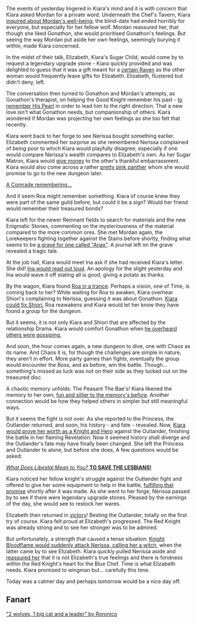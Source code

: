 The events of yesterday lingered in Kiara's mind and it is with concern that Kiara asked Mordan for a private word. Underneath the Chef's Tavern, Kiara [inquired about Mordan's well-being](https://youtu.be/0CHBuQwz_hY?t=836); the blind-date had ended horribly for everyone, but especially for her fellow wolf. Mordan reassured her, that though she liked Gonathon, she would prioritised Gonathon's feelings. But seeing the way Mordan put aside her own feelings, seemingly burying it within, made Kiara concerned.

In the midst of their talk, Elizabeth, Kiara's Sugar Child, would come by to request a legendary upgrade stone - Kiara quickly provided and was delighted to guess that it was a gift meant for a [certain Raven](https://youtu.be/0CHBuQwz_hY?t=1045) as the other woman would frequently leave gifts for Elizabeth. Elizabeth, flustered but didn't deny, left.

The conversation then turned to Gonathon and Mordan's attempts, as Gonathon's therapist, on helping the Good Knight remember his past - [to remember His Pearl](https://youtu.be/0CHBuQwz_hY?t=1128) in order to lead him to the right direction. That a new love isn't what Gonathon needs, but companionship of others. Kiara wondered if Mordan was projecting her own feelings as she too felt that recently.

Kiara went back to her forge to see Nerissa bought something earlier. Elizabeth commented her surprise as she remembered Nerissa complained of being poor to which Kiara would playfully disagree; especially if one would compare Nerissa's wealth compares to Elizabeth's own. As her Sugar Matron, Kiara would [give money](https://youtu.be/0CHBuQwz_hY?t=1419) to the other's thankful embarrassment. Kiara would also come across a rather [pretty pink panther](https://youtu.be/0CHBuQwz_hY?t=1535) whom she would promise to go to the new dungeon later.

[A Comrade remembering...](#embed:https://youtu.be/0CHBuQwz_hY?t=1587)

And it seem Roa might remember something. Kiara of course knew they were part of the same guild before, but could it be a sign? Would her friend would remember their treasured bonds?

Kiara left for the newer Remnant fields to search for materials and the new Enigmatic Stones, commenting on the mysteriousness of the material compared to the more common ores. She met Mordan again, the Lorekeepers fighting together against the Stains before shortly, finding what seems to be [a grave for one called "Anax"](https://youtu.be/0CHBuQwz_hY?t=4045). A journal left on the grave revealed a tragic tale.

At the job hall, Kiara would meet Ina ask if she had received Kiara's letter. She did! [Ina would read out loud](https://youtu.be/0CHBuQwz_hY?t=4856). An apology for the slight yesterday and Ina would wave it off stating all is good, giving a potato as thanks.

By the wagon, Kiara found [Roa in a trance](https://youtu.be/0CHBuQwz_hY?t=5592). Perhaps a vision, one of Time, is coming back to her? While waiting for Roa to awaken, Kiara overhear Shiori's complaining to Nerissa, guessing it was about Gonathon. [Kiara could fix Shiori.](https://youtu.be/0CHBuQwz_hY?t=5673) Roa reawakens and Kiara would let her know they have found a group for the dungeon.

But it seems, it is not only Kiara and Shiori that are affected by the relationship Drama. Kiara would comfort Gonathon when [he overheard others were gossiping.](https://youtu.be/0CHBuQwz_hY?t=6300)

And soon, the hour comes again, a new dungeon to dive, one with Chaos as its name. And Chaos it is, for though the challenges are simple in nature, they aren't in effort. More party games than fights, eventually the group would encounter the Boss, and as before, win the battle. Though... something's missed as luck was not on their side as they lucked out on the treasured disc.

A chaotic memory unfolds: The Peasant The Bae's! Kiara likened the memory to her own, [fun and sillier to the memory's before](https://youtu.be/0CHBuQwz_hY?t=8602). Another connection would be how they helped others in simpler but still meaningful ways.

But it seems the fight is not over. As she reported to the Princess, the Outlander returned, and soon, his history - and fate - revealed. Now, [Kiara would prove her worth as a Knight and Hero](https://youtu.be/0CHBuQwz_hY?t=9733) against the Outlander, finishing the battle in her flaming Revelation. Now it seemed history shall diverge and the Outlander's fate may have finally been changed. She left the Princess and Outlander to alone, but before she does, A few questions would be asked:

[_What Does Libestal Mean to You?_ **TO SAVE THE LESBIANS!**](#embed:https://youtu.be/0CHBuQwz_hY?t=9949)

Kiara noticed her fellow knight's struggle against the Outlander fight and offered to give her some equipment to help in the battle, [fulfilling that promise](https://youtu.be/0CHBuQwz_hY?t=10623) shortly after it was made. As she went to her forge, Nerissa passed by to see if there were legendary upgrade stones. Pleased by the earnings of the day, she would see to restock her wares.

Elizabeth then returned in [victory](https://youtu.be/0CHBuQwz_hY?t=11357)! Besting the Outlander, totally on the first try of course. Kiara felt proud at Elizabeth's progressed. The Red Knight was already strong and to see her stronger was to be admired.

But unfortunately, a strength that caused a tense situation: [Knight Bloodflame would suddenly attack Nerissa, calling her a witch,](https://youtu.be/0CHBuQwz_hY?t=11940) when the latter came by to see Elizabeth. Kiara quickly pulled Nerissa aside and [reassured her](https://youtu.be/0CHBuQwz_hY?t=11984) that it is not Elizabeth's true feelings and there is fondness within the Red Knight's heart for the Blue Chef. Time is what Elizabeth needs. Kiara promised to wingman but... carefully this time.

Today was a calmer day and perhaps tomorrow would be a nice day off.

## Fanart

["2 wolves, 1 big cat and a leader" by Roronico](https://x.com/roronico1512/status/1920392409898168688)
